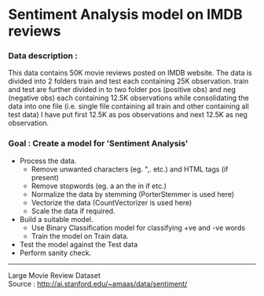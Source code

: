 # Sentiment Analysis model on IMDB reviews

### Data description :
This data contains 50K movie reviews posted on IMDB website. The data is divided into 2 folders train and test each containing 25K observation. train and test are further divided in to two folder pos (positive obs) and neg (negative obs) each containing 12.5K observations while consolidating the data into one file (i.e. single file containing all train and other containing all test data) I have put first 12.5K as pos observations and next 12.5K as neg observation.

### Goal : Create a model for 'Sentiment Analysis'
* Process the data.
    - Remove unwanted characters (eg. ",.[]() etc.) and HTML tags (if present)
    - Remove stopwords (eg. a an the in if etc.)
    - Normalize the data by stemming (PorterStemmer is used here)
    - Vectorize the data (CountVectorizer is used here)
    - Scale the data if required.
* Build a suitable model.
    - Use Binary Classification model for classifying +ve and -ve words
    - Train the model on Train data.
* Test the model against the Test data
* Perform sanity check.
-----
Large Movie Review Dataset<br>
Source : http://ai.stanford.edu/~amaas/data/sentiment/
